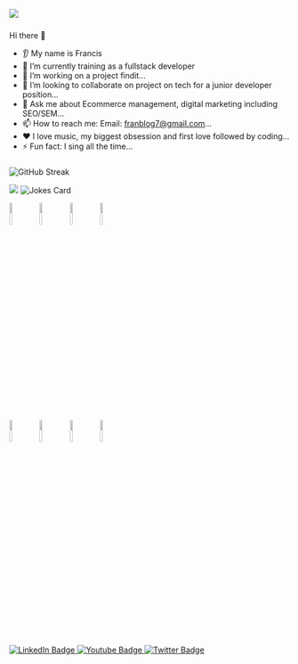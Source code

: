 ![](https://pixabay.com/vectors/code-bracket-cling-slash-greater-1970468/)
###
Hi there 👋
* 👂 My name is Francis
* 🔭 I’m currently training as a fullstack developer
* 🌱 I’m working on a project findit...
* 🤝 I’m looking to collaborate on project on tech for a junior developer position...
* 💬 Ask me about Ecommerce management, digital marketing including SEO/SEM...
* 📫 How to reach me: Email: franblog7@gmail.com...
* ❤️ I love music, my biggest obsession and first love followed by coding...
* ⚡ Fun fact: I sing all the time...
###



![GitHub Streak](https://github-readme-streak-stats.herokuapp.com/?user=FrankieVexx)

<img src="https://github-readme-stats.vercel.app/api/top-langs?username=FrankieVexx&layout=compact"/>

<img src="https://readme-jokes.vercel.app/api?hideBorder" alt="Jokes Card" />

<code><img width="10%" src="https://www.vectorlogo.zone/logos/python/python-ar21.svg"></code>
<code><img width="10%" src="https://www.vectorlogo.zone/logos/java/java-ar21.svg"></code>
<code><img width="10%" src="https://www.vectorlogo.zone/logos/w3_html5/w3_html5-ar21.svg"></code>
<code><img width="10%" src="https://www.vectorlogo.zone/logos/w3_css/w3_css-ar21.svg"></code>
<br />
<code><img width="10%" src="https://www.vectorlogo.zone/logos/reactjs/reactjs-ar21.svg"></code>
<code><img width="10%" src="https://www.vectorlogo.zone/logos/git-scm/git-scm-ar21.svg"></code>
<code><img width="10%" src="https://www.vectorlogo.zone/logos/github/github-ar21.svg"></code>
<code><img width="10%" src="https://www.vectorlogo.zone/logos/canva/canva-ar21.svg"></code>

<div id="badges" align="left" margin-top = 20px>
  <a href="https://www.linkedin.com/in/francis-onyach-73190011b/">
    <img src="https://img.shields.io/badge/LinkedIn-blue?style=for-the-badge&logo=linkedin&logoColor=white" alt="LinkedIn Badge"/>
  </a>
  <a href="https://www.youtube.com/@frankievexx">
    <img src="https://img.shields.io/badge/YouTube-red?style=for-the-badge&logo=youtube&logoColor=white" alt="Youtube Badge"/>
  </a>
  <a href="https://twitter.com/Frankievexx">
    <img src="https://img.shields.io/badge/Twitter-blue?style=for-the-badge&logo=twitter&logoColor=white" alt="Twitter Badge"/>
  </a>
</div>

<!---
FrankieVexx/FrankieVexx is a ✨ special ✨ repository because its the first repository I created when trying out my first code.
--->
